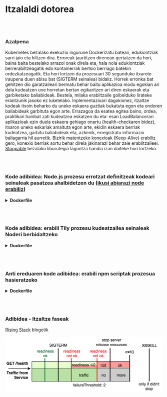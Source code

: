 # Itzalaldi dotorea

<br/><br/>

### Azalpena

Kubernetes bezalako exekuzio ingurune Dockerizatu batean, edukiontziak sarri jaio eta hiltzen dira. Erroreak jaurtitzen direnean gertatzen da hori, baina baita bestelako arrazoi onak direla eta, hala nola edukiontziak berrerabiltzeagatik edo kontainerrak bertsio berriago batekin ordezkatzeagatik. Eta hori lortzen da prozesuari 30 segunduko itxarote iraupena duen abisu bat (SIGTERM seinalea) bidaliz. Horrek erronka bat gehitzen dio garatzaileari bermatu behar baitu aplikazioa modu egokian ari dela kudeatzen une horretan bertan egikaritzen ari diren eskaerak eta garbiketako baliabideak. Bestela, milaka erabiltzaile goibelduko lirateke erantzunik jasoko ez luketelako. Inplementazioari dagokionez, itzaltze kodeak itxoin beharko du uneko eskaera guztiak bukatuta egon eta ondoren baliabideak garbituta egon arte. Errazagoa da esatea egitea baino, ordea, praktikan hainbat zati kudeatzea eskatzen du eta: esan LoadBalancerari aplikazioak ezin duela eskaera gehiago onartu (health-checkaren bidez), itxaron uneko eskariak amaituta egon arte, ekidin eskaera berriak kudeatzea, garbitu baliabideak eta, azkenik, erregistratu informazio baliagarria hil aurretik. Bizirik matentzeko konexioak (Keep-Alive) erabiliz gero, konexio berriak sortu behar direla jakinarazi behar zaie erabiltzaileei. [Stoppable](https://github.com/hunterloftis/stoppable) bezalako liburutegia laguntza handia izan daiteke hori lortzeko.

<br/><br/>

### Kode adibidea: Node.js prozesu errotzat definitzeak kodeari seinaleak pasatzea ahalbidetzen du ([ikusi abiarazi node erabiliz](./bootstrap-using-node.basque.md))

<details>

<summary><strong>Dockerfile</strong></summary>

```dockerfile
FROM node:12-slim

# Eraikitze logika hemen dago

CMD ["node", "index.js"]
#Hemengo ilarak Node.js prozesu erroa (PID1) bilakatuko du

```

</details>

<br/><br/>

### Kode adibidea: erabili Tily prozesu kudeatzailea seinaleak Noderi berbidaltzeko

<details>

<summary><strong>Dockerfile</strong></summary>

```dockerfile
FROM node:12-slim

# Eraikitze logika hemen dago

ENV TINI_VERSION v0.19.0
ADD https://github.com/krallin/tini/releases/download/${TINI_VERSION}/tini /tini
RUN chmod +x /tini
ENTRYPOINT ["/tini", "--"]

CMD ["node", "index.js"]
#Hemendik aurrera Nodek PID1 bezala jokatuko duten TINIren azpi prozesuak abiatuko ditu

```

</details>

<br/><br/>

### Anti ereduaren kode adibidea: erabili npm scriptak prozesua hasieratzeko

<details>

<summary><strong>Dockerfile</strong></summary>

```dockerfile
FROM node:12-slim

# Eraikitze logika hemen dator

CMD ["npm", "start"]
#Hemendik aurrera Nodek bigarren mailako prozesuak abiatuko ditu eta npmek ez ditu seinaleak jasoko

```

</details>

<br/><br/>

### Adibidea - Itzaltze faseak

[Rising Stack](https://blog.risingstack.com/graceful-shutdown-node-js-kubernetes/) blogetik

![alt text](../../assets/images/Kubernetes-graceful-shutdown-flowchart.png "Itzaltze faseak")
